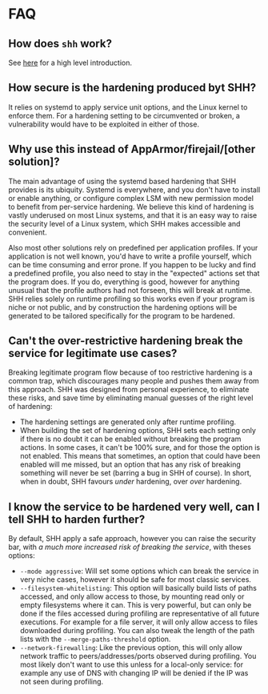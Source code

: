 # FAQ

## How does `shh` work?

See [here](https://www.synacktiv.com/publications/systemd-hardening-made-easy-with-shh) for a high level introduction.

## How secure is the hardening produced byt SHH?

It relies on systemd to apply service unit options, and the Linux kernel to enforce them.
For a hardening setting to be circumvented or broken, a vulnerability would have to be exploited in either of those.

## Why use this instead of AppArmor/firejail/[other solution]?

The main advantage of using the systemd based hardening that SHH provides is its ubiquity.
Systemd is everywhere, and you don't have to install or enable anything, or configure complex LSM with new permission model to benefit from per-service hardening.
We believe this kind of hardening is vastly underused on most Linux systems, and that it is an easy way to raise the security level of a Linux system, which SHH makes accessible and convenient.

Also most other solutions rely on predefined per application profiles. If your application is not well known, you'd have to write a profile yourself, which can be time consuming and error prone. If you happen to be lucky and find a predefined profile, you also need to stay in the "expected" actions set that the program does. If you do, everything is good, however for anything unusual that the profile authors had not forseen, this will break at runtime. SHH relies solely on runtime profiling so this works even if your program is niche or not public, and by construction the hardening options will be generated to be tailored specifically for the program to be hardened.

## Can't the over-restrictive hardening break the service for legitimate use cases?

Breaking legitimate program flow because of too restrictive hardening is a common trap, which discourages many people and pushes them away from this approach.
SHH was designed from personal experience, to eliminate these risks, and save time by eliminating manual guesses of the right level of hardening:

- The hardening settings are generated only after runtime profiling.
- When building the set of hardening options, SHH sets each setting only if there is no doubt it can be enabled without breaking the program actions. In some cases, it can't be 100% sure, and for those the option is not enabled. This means that sometimes, an option that could have been enabled will me missed, but an option that has any risk of breaking something will never be set (barring a bug in SHH of course). In short, when in doubt, SHH favours _under_ hardening, over _over_ hardening.

## I know the service to be hardened very well, can I tell SHH to harden further?

By default, SHH apply a safe approach, however you can raise the security bar, with _a much more increased risk of breaking the service_, with theses options:

- `--mode aggressive`: Will set some options which can break the service in very niche cases, however it should be safe for most classic services.
- `--filesystem-whitelisting`: This option will basically build lists of paths accessed, and only allow access to those, by mounting read only or empty filesystems where it can. This is very powerful, but can only be done if the files accessed during profiling are representative of all future executions. For example for a file server, it will only allow access to files downloaded during profiling. You can also tweak the length of the path lists with the `--merge-paths-threshold` option.
- `--network-firewalling`: Like the previous option, this will only allow network traffic to peers/addresses/ports observed during profiling. You most likely don't want to use this unless for a local-only service: for example any use of DNS with changing IP will be denied if the IP was not seen during profiling.

